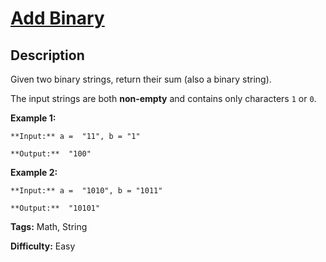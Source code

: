 # [Add Binary][title]

## Description

Given two binary strings, return their sum (also a binary string).

The input strings are both **non-empty** and contains only characters `1` or
`0`.

**Example 1:**

    
    
    **Input:** a =  "11", b = "1"
    **Output:**  "100"

**Example 2:**

    
    
    **Input:** a =  "1010", b = "1011"
    **Output:**  "10101"


**Tags:** Math, String

**Difficulty:** Easy

[title]: https://leetcode.com/problems/add-binary
